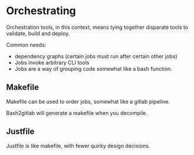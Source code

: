 # Orchestrating

Orchestration tools, in this context, means tying together disparate tools
to validate, build and deploy.

Common needs:
- dependency graphs (certain jobs must run after certain other jobs)
- Jobs invoke arbitrary CLI tools
- Jobs are a way of grouping code somewhat like a bash function.

## Makefile
Makefile can be used to order jobs, somewhat like a gitlab pipeline.

Bash2gitlab will generate a makefile when you decompile.

## Justfile
Justfile is like makefile, with fewer quirky design decisions.